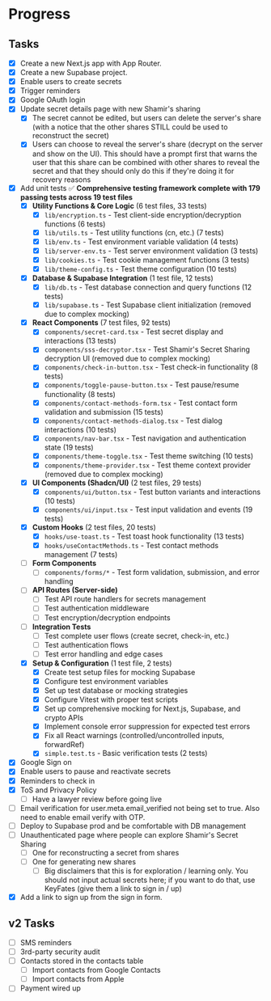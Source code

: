 # Progress

## Tasks

- [x] Create a new Next.js app with App Router.
- [x] Create a new Supabase project.
- [x] Enable users to create secrets
- [x] Trigger reminders
- [x] Google OAuth login
- [x] Update secret details page with new Shamir's sharing
  - [x] The secret cannot be edited, but users can delete the server's share (with a notice that the other shares STILL could be used to reconstruct the secret)
  - [x] Users can choose to reveal the server's share (decrypt on the server and show on the UI). This should have a prompt first that warns the user that this share can be combined with other shares to reveal the secret and that they should only do this if they're doing it for recovery reasons
- [x] Add unit tests ✅ **Comprehensive testing framework complete with 179 passing tests across 19 test files**
  - [x] **Utility Functions & Core Logic** (6 test files, 33 tests)
    - [x] `lib/encryption.ts` - Test client-side encryption/decryption functions (6 tests)
    - [x] `lib/utils.ts` - Test utility functions (cn, etc.) (7 tests)
    - [x] `lib/env.ts` - Test environment variable validation (4 tests)
    - [x] `lib/server-env.ts` - Test server environment validation (3 tests)
    - [x] `lib/cookies.ts` - Test cookie management functions (3 tests)
    - [x] `lib/theme-config.ts` - Test theme configuration (10 tests)
  - [x] **Database & Supabase Integration** (1 test file, 12 tests)
    - [x] `lib/db.ts` - Test database connection and query functions (12 tests)
    - [x] `lib/supabase.ts` - Test Supabase client initialization (removed due to complex mocking)
  - [x] **React Components** (7 test files, 92 tests)
    - [x] `components/secret-card.tsx` - Test secret display and interactions (13 tests)
    - [x] `components/sss-decryptor.tsx` - Test Shamir's Secret Sharing decryption UI (removed due to complex mocking)
    - [x] `components/check-in-button.tsx` - Test check-in functionality (8 tests)
    - [x] `components/toggle-pause-button.tsx` - Test pause/resume functionality (8 tests)
    - [x] `components/contact-methods-form.tsx` - Test contact form validation and submission (15 tests)
    - [x] `components/contact-methods-dialog.tsx` - Test dialog interactions (10 tests)
    - [x] `components/nav-bar.tsx` - Test navigation and authentication state (19 tests)
    - [x] `components/theme-toggle.tsx` - Test theme switching (10 tests)
    - [x] `components/theme-provider.tsx` - Test theme context provider (removed due to complex mocking)
  - [x] **UI Components (Shadcn/UI)** (2 test files, 29 tests)
    - [x] `components/ui/button.tsx` - Test button variants and interactions (10 tests)
    - [x] `components/ui/input.tsx` - Test input validation and events (19 tests)
  - [x] **Custom Hooks** (2 test files, 20 tests)
    - [x] `hooks/use-toast.ts` - Test toast hook functionality (13 tests)
    - [x] `hooks/useContactMethods.ts` - Test contact methods management (7 tests)
  - [ ] **Form Components**
    - [ ] `components/forms/*` - Test form validation, submission, and error handling
  - [ ] **API Routes (Server-side)**
    - [ ] Test API route handlers for secrets management
    - [ ] Test authentication middleware
    - [ ] Test encryption/decryption endpoints
  - [ ] **Integration Tests**
    - [ ] Test complete user flows (create secret, check-in, etc.)
    - [ ] Test authentication flows
    - [ ] Test error handling and edge cases
  - [x] **Setup & Configuration** (1 test file, 2 tests)
    - [x] Create test setup files for mocking Supabase
    - [x] Configure test environment variables
    - [x] Set up test database or mocking strategies
    - [x] Configure Vitest with proper test scripts
    - [x] Set up comprehensive mocking for Next.js, Supabase, and crypto APIs
    - [x] Implement console error suppression for expected test errors
    - [x] Fix all React warnings (controlled/uncontrolled inputs, forwardRef)
    - [x] `simple.test.ts` - Basic verification tests (2 tests)
- [x] Google Sign on
- [x] Enable users to pause and reactivate secrets
- [x] Reminders to check in
- [x] ToS and Privacy Policy
  - [ ] Have a lawyer review before going live
- [ ] Email verification for user.meta.email_verified not being set to true. Also need to enable email verify with OTP.
- [ ]  Deploy to Supabase prod and be comfortable with DB management
- [ ] Unauthenticated page where people can explore Shamir's Secret Sharing
  - [ ] One for reconstructing a secret from shares
  - [ ] One for generating new shares
    - [ ] Big disclaimers that this is for exploration / learning only. You should not input actual secrets here; if you want to do that, use KeyFates (give them a link to sign in / up)
- [x] Add a link to sign up from the sign in form.

## v2 Tasks

- [ ] SMS reminders
- [ ] 3rd-party security audit
- [ ] Contacts stored in the contacts table
  - [ ] Import contacts from Google Contacts
  - [ ] Import contacts from Apple
- [ ] Payment wired up
